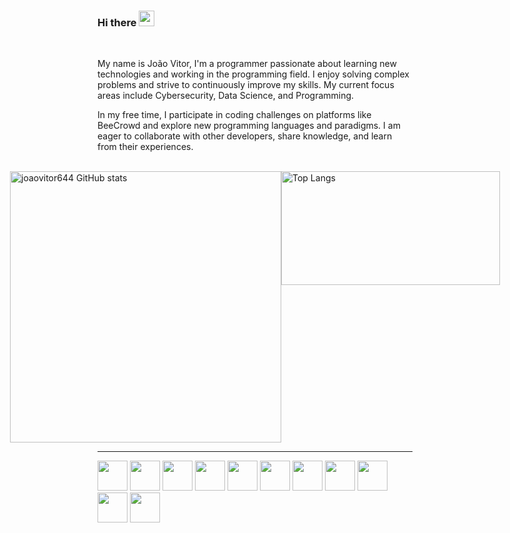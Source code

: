 ### Hi there <img src="https://media.giphy.com/media/hvRJCLFzcasrR4ia7z/giphy.gif" width="25px">


<br/>

My name is João Vitor, I'm a programmer passionate about learning new technologies and working in the programming field. I enjoy solving complex problems and strive to continuously improve my skills. My current focus areas include Cybersecurity, Data Science, and Programming. 

In my free time, I participate in coding challenges on platforms like BeeCrowd and explore new programming languages and paradigms. I am eager to collaborate with other developers, share knowledge, and learn from their experiences.

<br/>
<div style="display: flex; justify-content: center;">

  <a href="https://github.com/joaovitor644/github-readme-stats" >
    <img style="width: 31em;" src="https://github-readme-stats.vercel.app/api?username=joaovitor644&show_icons=true&theme=radical&rank_icon=github" alt="joaovitor644 GitHub stats">
  </a>
  
  <a href="https://github.com/joaovitor644/github-readme-stats">
    <img style="width: 25em; height: 13em" src="https://github-readme-stats.vercel.app/api/top-langs/?username=joaovitor644&langs_count=6&layout=compact&theme=radical" alt="Top Langs">
  </a>
  
</div>
<hr>
<div>
  <img src="https://cdn.jsdelivr.net/gh/devicons/devicon/icons/linux/linux-original.svg"  style="height:48px;width:48px;" />
  <img src="https://cdn.jsdelivr.net/gh/devicons/devicon/icons/git/git-original.svg" style="height:48px;width:48px;"/>
  <img src="https://cdn.jsdelivr.net/gh/devicons/devicon/icons/html5/html5-original.svg" style="height:48px;width:48px;" />
  <img src="https://cdn.jsdelivr.net/gh/devicons/devicon/icons/javascript/javascript-original.svg" style="height:48px;width:48px;"/>
  <img src="https://cdn.jsdelivr.net/gh/devicons/devicon/icons/css3/css3-original.svg"  style="height:48px;width:48px;"/>
  <img src="https://cdn.jsdelivr.net/gh/devicons/devicon/icons/react/react-original.svg" style="height:48px;width:48px;"/>
  <img src="https://cdn.jsdelivr.net/gh/devicons/devicon/icons/nodejs/nodejs-original.svg" style="height:48px;width:48px;" />
  <img src="https://cdn.jsdelivr.net/gh/devicons/devicon/icons/docker/docker-original.svg" style="height:48px;width:48px;" />
  <img src="https://cdn.jsdelivr.net/gh/devicons/devicon/icons/c/c-original.svg" style="height:48px;width:48px;" />
  <img src="https://cdn.jsdelivr.net/gh/devicons/devicon/icons/java/java-original.svg" style="height:48px;width:48px;" />
  <img src="https://cdn.jsdelivr.net/gh/devicons/devicon/icons/python/python-original.svg" style="height:48px;width:48px;" />
</div>
